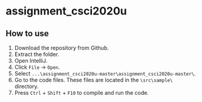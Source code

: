 # assignment_csci2020u

## How to use

1. Download the repository from Github.
2. Extract the folder.
3. Open IntelliJ.
4. Click `File` → `Open`.
5. Select `...\assignment_csci2020u-master\assignment_csci2020u-master\`.
6. Go to the code files. These files are located in the `\src\sample\` directory.
7. Press `Ctrl` + `Shift` + `F10` to compile and run the code.
